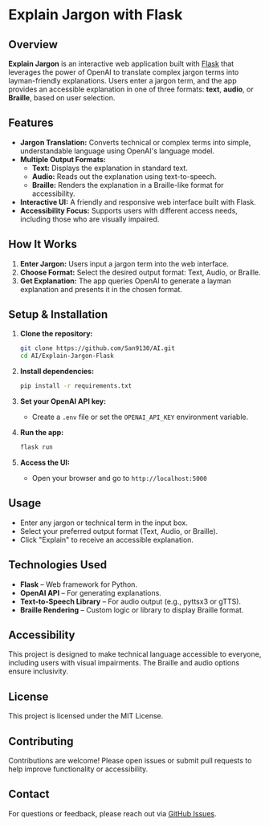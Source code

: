 # Explain Jargon with Flask

## Overview

**Explain Jargon** is an interactive web application built with [Flask](https://flask.palletsprojects.com/) that leverages the power of OpenAI to translate complex jargon terms into layman-friendly explanations. Users enter a jargon term, and the app provides an accessible explanation in one of three formats: **text**, **audio**, or **Braille**, based on user selection.

## Features

- **Jargon Translation:** Converts technical or complex terms into simple, understandable language using OpenAI's language model.
- **Multiple Output Formats:**
  - **Text:** Displays the explanation in standard text.
  - **Audio:** Reads out the explanation using text-to-speech.
  - **Braille:** Renders the explanation in a Braille-like format for accessibility.
- **Interactive UI:** A friendly and responsive web interface built with Flask.
- **Accessibility Focus:** Supports users with different access needs, including those who are visually impaired.

## How It Works

1. **Enter Jargon:** Users input a jargon term into the web interface.
2. **Choose Format:** Select the desired output format: Text, Audio, or Braille.
3. **Get Explanation:** The app queries OpenAI to generate a layman explanation and presents it in the chosen format.

## Setup & Installation

1. **Clone the repository:**
   ```bash
   git clone https://github.com/San9130/AI.git
   cd AI/Explain-Jargon-Flask
   ```

2. **Install dependencies:**
   ```bash
   pip install -r requirements.txt
   ```

3. **Set your OpenAI API key:**
   - Create a `.env` file or set the `OPENAI_API_KEY` environment variable.

4. **Run the app:**
   ```bash
   flask run
   ```

5. **Access the UI:**
   - Open your browser and go to `http://localhost:5000`

## Usage

- Enter any jargon or technical term in the input box.
- Select your preferred output format (Text, Audio, or Braille).
- Click "Explain" to receive an accessible explanation.

## Technologies Used

- **Flask** – Web framework for Python.
- **OpenAI API** – For generating explanations.
- **Text-to-Speech Library** – For audio output (e.g., pyttsx3 or gTTS).
- **Braille Rendering** – Custom logic or library to display Braille format.

## Accessibility

This project is designed to make technical language accessible to everyone, including users with visual impairments. The Braille and audio options ensure inclusivity.

## License

This project is licensed under the MIT License.

## Contributing

Contributions are welcome! Please open issues or submit pull requests to help improve functionality or accessibility.

## Contact

For questions or feedback, please reach out via [GitHub Issues](https://github.com/San9130/AI/issues).
